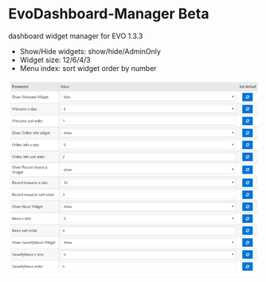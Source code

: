 # EvoDashboard-Manager Beta
dashboard widget manager for EVO 1.3.3

- Show/Hide widgets: show/hide/AdminOnly
- Widget size: 12/6/4/3
- Menu index: sort widget order by number

![config](https://github.com/Nicola1971/EvoDashboard-Manager/blob/master/screenshot.png)

